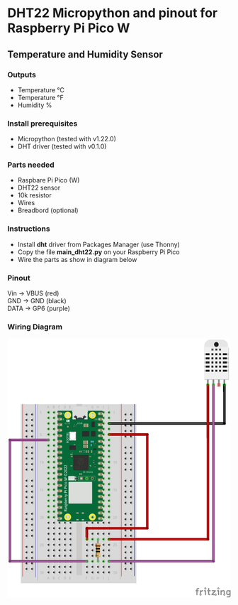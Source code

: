 # DHT22 Micropython and pinout for Raspberry Pi Pico W

## Temperature and Humidity Sensor

### Outputs

 - Temperature °C
 - Temperature °F
 - Humidity %

### Install prerequisites

- Micropython (tested with v1.22.0)
- DHT driver (tested with v0.1.0)

### Parts needed

- Raspbare Pi Pico (W)
- DHT22 sensor
- 10k resistor
- Wires
- Breadbord (optional)

### Instructions

- Install <b>dht</b> driver from Packages Manager (use Thonny)
- Copy the file <b>main_dht22.py</b> on your Raspberry Pi Pico
- Wire the parts as show in diagram below 

### Pinout

Vin -> VBUS (red)  
GND -> GND (black)  
DATA -> GP6 (purple)  

### Wiring Diagram

![MH-Z19B Micropython and pinout for Raspberry Pi Pico W](../../img/dht22_Raspberry_Pi_Pico_w.jpg)


